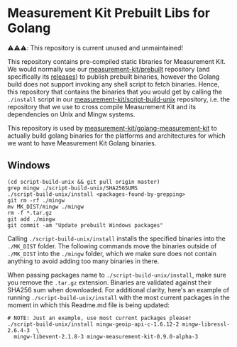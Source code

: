 # Measurement Kit Prebuilt Libs for Golang

⚠️⚠️⚠️: This repository is current unused and unmaintained!

This repository contains pre-compiled static libraries for Measurement
Kit. We would normally use our [measurement-kit/prebuilt](
https://github.com/measurement-kit/prebuilt) repository (and
specifically its
[releases](https://github.com/measurement-kit/prebuilt/releases))
to publish prebuilt binaries, however the Golang build does not
support invoking any shell script to fetch binaries. Hence, this
repository that contains the binaries that you would get by calling
the `./install` script in our [measurement-kit/script-build-unix](
https://github.com/measurement-kit/script-build-unix) repository,
i.e. the repository that we use to cross compile Measurement Kit
and its dependencies on Unix and Mingw systems.

This repository is used by [measurement-kit/golang-measurement-kit](
https://github.com/measurement-kit/golang-measurement-kit) to actually
build golang binaries for the platforms and architectures for which
we want to have Measurement Kit Golang binaries.

## Windows

```
(cd script-build-unix && git pull origin master)
grep mingw ./script-build-unix/SHA256SUMS
./script-build-unix/install <packages-found-by-grepping>
git rm -rf ./mingw
mv MK_DIST/mingw ./mingw
rm -f *.tar.gz
git add ./mingw
git commit -am "Update prebuilt Windows packages"
```

Calling `./script-build-unix/install` installs the specified binaries into
the `./MK_DIST` folder. The following commands move the binaries outside
of `./MK_DIST` into the `./mingw` folder, which we make sure does not contain
anything to avoid adding too many binaries in there.

When passing packages name to `./script-build-unix/install`, make sure you
remove the `.tar.gz` extension. Binaries are validated against their SHA256 sum
when downloaded. For additional clarity, here's an example of running
`./script-build-unix/install` with the most current packages in the moment
in which this Readme.md file is being updated:

```
# NOTE: Just an example, use most current packages please!
./script-build-unix/install mingw-geoip-api-c-1.6.12-2 mingw-libressl-2.6.4-3  \
  mingw-libevent-2.1.8-3 mingw-measurement-kit-0.9.0-alpha-3
```
